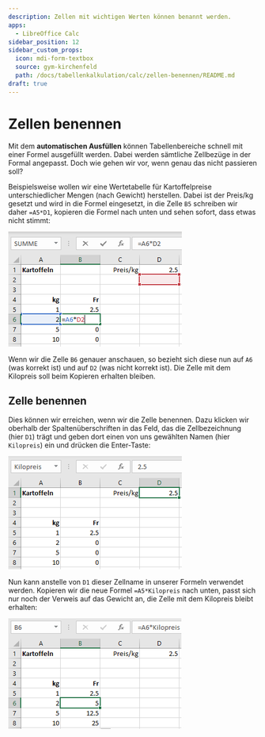 ```yaml
---
description: Zellen mit wichtigen Werten können benannt werden.
apps:
  - LibreOffice Calc
sidebar_position: 12
sidebar_custom_props:
  icon: mdi-form-textbox
  source: gym-kirchenfeld
  path: /docs/tabellenkalkulation/calc/zellen-benennen/README.md
draft: true
---
```


# Zellen benennen



Mit dem **automatischen Ausfüllen** können Tabellenbereiche schnell mit einer Formel ausgefüllt werden.  Dabei werden sämtliche Zellbezüge in der Formal angepasst. Doch wie gehen wir vor, wenn genau das nicht passieren soll?

Beispielsweise wollen wir eine Wertetabelle für Kartoffelpreise unterschiedlicher Mengen (nach Gewicht) herstellen. Dabei ist der Preis/kg gesetzt und wird in die Formel eingesetzt, in die Zelle `B5` schreiben wir daher `=A5*D1`, kopieren die Formel nach unten und sehen sofort, dass etwas nicht stimmt:

![Falscher Bezug nach dem Kopieren der Formel"](./falscher-bezug.png)

Wenn wir die Zelle `B6` genauer anschauen, so bezieht sich diese nun auf `A6` (was korrekt ist) und auf `D2` (was nicht korrekt ist). Die Zelle mit dem Kilopreis soll beim Kopieren erhalten bleiben.

## Zelle benennen
Dies können wir erreichen, wenn wir die Zelle benennen. Dazu klicken wir oberhalb der Spaltenüberschriften in das Feld, das die Zellbezeichnung (hier `D1`) trägt und geben dort einen von uns gewählten Namen (hier `Kilopreis`) ein und drücken die Enter-Taste:

![Zelle benennen](./zelle-benennen.png)

Nun kann anstelle von `D1` dieser Zellname in unserer Formeln verwendet werden. Kopieren wir die neue Formel `=A5*Kilopreis` nach unten, passt sich nur noch der Verweis auf das Gewicht an, die Zelle mit dem Kilopreis bleibt erhalten:

![Verwenden von benannten Zellen in Formeln](./richtiger-zellbezug.png)

